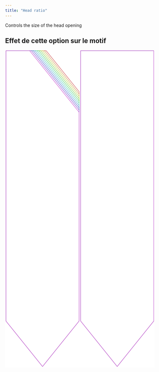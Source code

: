 ```yaml
---
title: "Head ratio"
---
```


Controls the size of the head opening

## Effet de cette option sur le motif

![Cette image montre l'effet de cette option en superposant plusieurs variantes qui ont une valeur différente pour cette option](walburga_headratio_sample.svg "Effect of this option on the pattern")
